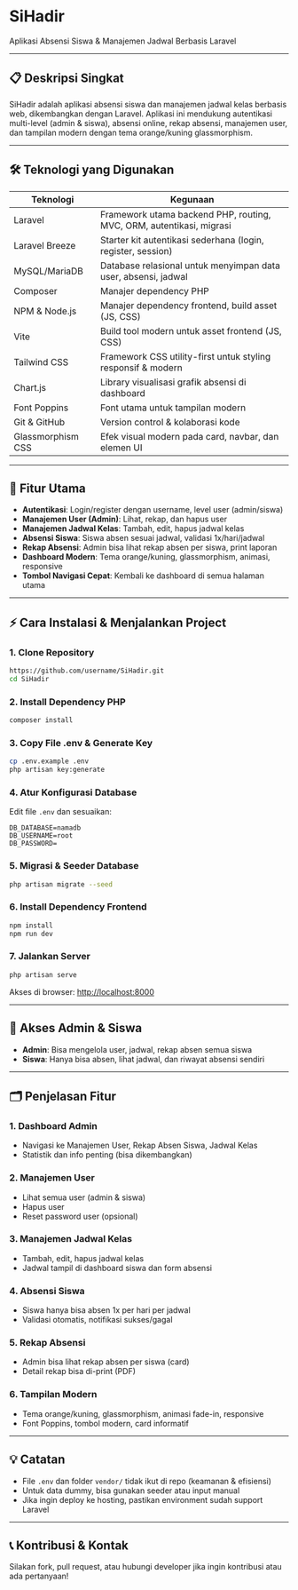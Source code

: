 # SiHadir

Aplikasi Absensi Siswa & Manajemen Jadwal Berbasis Laravel

---

## 📋 Deskripsi Singkat
SiHadir adalah aplikasi absensi siswa dan manajemen jadwal kelas berbasis web, dikembangkan dengan Laravel. Aplikasi ini mendukung autentikasi multi-level (admin & siswa), absensi online, rekap absensi, manajemen user, dan tampilan modern dengan tema orange/kuning glassmorphism.

---

## 🛠️ Teknologi yang Digunakan

| Teknologi         | Kegunaan                                                                 |
|-------------------|--------------------------------------------------------------------------|
| Laravel           | Framework utama backend PHP, routing, MVC, ORM, autentikasi, migrasi     |
| Laravel Breeze    | Starter kit autentikasi sederhana (login, register, session)             |
| MySQL/MariaDB     | Database relasional untuk menyimpan data user, absensi, jadwal           |
| Composer          | Manajer dependency PHP                                                   |
| NPM & Node.js     | Manajer dependency frontend, build asset (JS, CSS)                       |
| Vite              | Build tool modern untuk asset frontend (JS, CSS)                         |
| Tailwind CSS      | Framework CSS utility-first untuk styling responsif & modern              |
| Chart.js          | Library visualisasi grafik absensi di dashboard                          |
| Font Poppins      | Font utama untuk tampilan modern                                         |
| Git & GitHub      | Version control & kolaborasi kode                                        |
| Glassmorphism CSS | Efek visual modern pada card, navbar, dan elemen UI                      |

---

## 🚀 Fitur Utama
- **Autentikasi**: Login/register dengan username, level user (admin/siswa)
- **Manajemen User (Admin)**: Lihat, rekap, dan hapus user
- **Manajemen Jadwal Kelas**: Tambah, edit, hapus jadwal kelas
- **Absensi Siswa**: Siswa absen sesuai jadwal, validasi 1x/hari/jadwal
- **Rekap Absensi**: Admin bisa lihat rekap absen per siswa, print laporan
- **Dashboard Modern**: Tema orange/kuning, glassmorphism, animasi, responsive
- **Tombol Navigasi Cepat**: Kembali ke dashboard di semua halaman utama

---

## ⚡️ Cara Instalasi & Menjalankan Project

### 1. **Clone Repository**
```bash
https://github.com/username/SiHadir.git
cd SiHadir
```

### 2. **Install Dependency PHP**
```bash
composer install
```

### 3. **Copy File .env & Generate Key**
```bash
cp .env.example .env
php artisan key:generate
```

### 4. **Atur Konfigurasi Database**
Edit file `.env` dan sesuaikan:
```
DB_DATABASE=namadb
DB_USERNAME=root
DB_PASSWORD=
```

### 5. **Migrasi & Seeder Database**
```bash
php artisan migrate --seed
```

### 6. **Install Dependency Frontend**
```bash
npm install
npm run dev
```

### 7. **Jalankan Server**
```bash
php artisan serve
```
Akses di browser: [http://localhost:8000](http://localhost:8000)

---

## 👤 **Akses Admin & Siswa**
- **Admin**: Bisa mengelola user, jadwal, rekap absen semua siswa
- **Siswa**: Hanya bisa absen, lihat jadwal, dan riwayat absensi sendiri

---

## 🗂️ **Penjelasan Fitur**
### 1. **Dashboard Admin**
- Navigasi ke Manajemen User, Rekap Absen Siswa, Jadwal Kelas
- Statistik dan info penting (bisa dikembangkan)

### 2. **Manajemen User**
- Lihat semua user (admin & siswa)
- Hapus user
- Reset password user (opsional)

### 3. **Manajemen Jadwal Kelas**
- Tambah, edit, hapus jadwal kelas
- Jadwal tampil di dashboard siswa dan form absensi

### 4. **Absensi Siswa**
- Siswa hanya bisa absen 1x per hari per jadwal
- Validasi otomatis, notifikasi sukses/gagal

### 5. **Rekap Absensi**
- Admin bisa lihat rekap absen per siswa (card)
- Detail rekap bisa di-print (PDF)

### 6. **Tampilan Modern**
- Tema orange/kuning, glassmorphism, animasi fade-in, responsive
- Font Poppins, tombol modern, card informatif

---

## 💡 **Catatan**
- File `.env` dan folder `vendor/` tidak ikut di repo (keamanan & efisiensi)
- Untuk data dummy, bisa gunakan seeder atau input manual
- Jika ingin deploy ke hosting, pastikan environment sudah support Laravel

---

## 📞 **Kontribusi & Kontak**
Silakan fork, pull request, atau hubungi developer jika ingin kontribusi atau ada pertanyaan!

